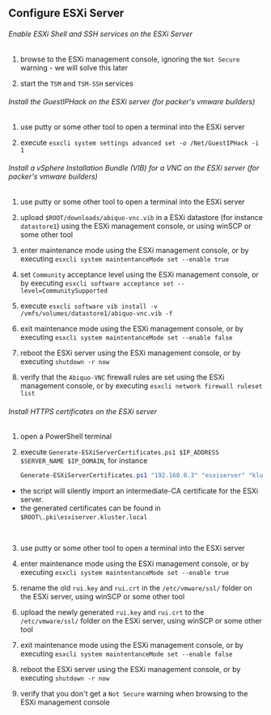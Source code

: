 ## Configure ESXi Server

###### Enable ESXi Shell and SSH services on the ESXi Server

1. browse to the ESXi management console, ignoring the `Not Secure` warning - we will solve this later 

2. start the `TSM` and `TSM-SSH` services 


###### Install the GuestIPHack on the ESXi server (for packer's vmware builders)

1. use putty or some other tool to open a terminal into the ESXi server

2. execute `esxcli system settings advanced set -o /Net/GuestIPHack -i 1`


###### Install a vSphere Installation Bundle (VIB) for a VNC on the ESXi server (for packer's vmware builders) 

1. use putty or some other tool to open a terminal into the ESXi server

2. upload `$ROOT/downloads/abiquo-vnc.vib` in a ESXi datastore (for instance `datastore1`) using the ESXi management console, or using winSCP or some other tool

3. enter maintenance mode using the ESXi management console,
   or by executing `esxcli system maintentanceMode set --enable true`

4. set `Community` acceptance level using the ESXi management console,
   or by executing `esxcli software acceptance set --level=CommunitySupported`

5. execute `esxcli software vib install -v /vmfs/volumes/datastore1/abiquo-vnc.vib -f`

6. exit maintenance mode using the ESXi management console, 
   or by executing `esxcli system maintentanceMode set --enable false`

7. reboot the ESXi server using the ESXi management console,
   or by executing `shutdown -r now`

8. verify that the `Abiquo-VNC` firewall rules are set using the ESXi management console,
   or by executing `esxcli network firewall ruleset list`


###### Install HTTPS certificates on the ESXi server

1. open a PowerShell terminal

2. execute `Generate-ESXiServerCertificates.ps1 $IP_ADDRESS $SERVER_NAME $IP_DOMAIN`,
   for instance

   ```powershell
   Generate-ESXiServerCertificates.ps1 "192.168.0.3" "esxiserver" "kluster.local"
   ```

  - the script will silently import an intermediate-CA certificate for the ESXi server.
  - the generated certificates can be found in `$ROOT\.pki\esxiserver.kluster.local` 
  <br/>

3. use putty or some other tool to open a terminal into the ESXi server

4. enter maintenance mode using the ESXi management console,
   or by executing `esxcli system maintentanceMode set --enable true`

5. rename the old `rui.key` and `rui.crt` in the `/etc/vmware/ssl/` folder on the ESXi server, using winSCP or some other tool

6. upload the newly generated `rui.key` and `rui.crt` to the `/etc/vmware/ssl/` folder on the ESXi server, using winSCP or some other tool

7. exit maintenance mode using the ESXi management console,
   or by executing `esxcli system maintentanceMode set --enable false`

8. reboot the ESXi server using the ESXi management console,
   or by executing `shutdown -r now`

9. verify that you don't get a `Not Secure` warning when browsing to the ESXi management console
